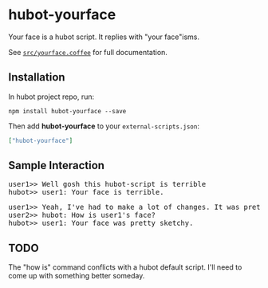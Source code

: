 # hubot-yourface

Your face is a hubot script. It replies with "your face"isms.

See [`src/yourface.coffee`](src/yourface.coffee) for full documentation.

## Installation

In hubot project repo, run:

`npm install hubot-yourface --save`

Then add **hubot-yourface** to your `external-scripts.json`:

```json
["hubot-yourface"]
```

## Sample Interaction

<pre>
user1>> Well gosh this hubot-script is terrible
hubot>> user1: Your face is terrible.
</pre>

<pre>
user1>> Yeah, I've had to make a lot of changes. It was pretty sketchy
user2>> hubot: How is user1's face?
hubot>> user1: Your face was pretty sketchy.
</pre>

## TODO

The "how is" command conflicts with a hubot default script. I'll need to come up with something better someday.
